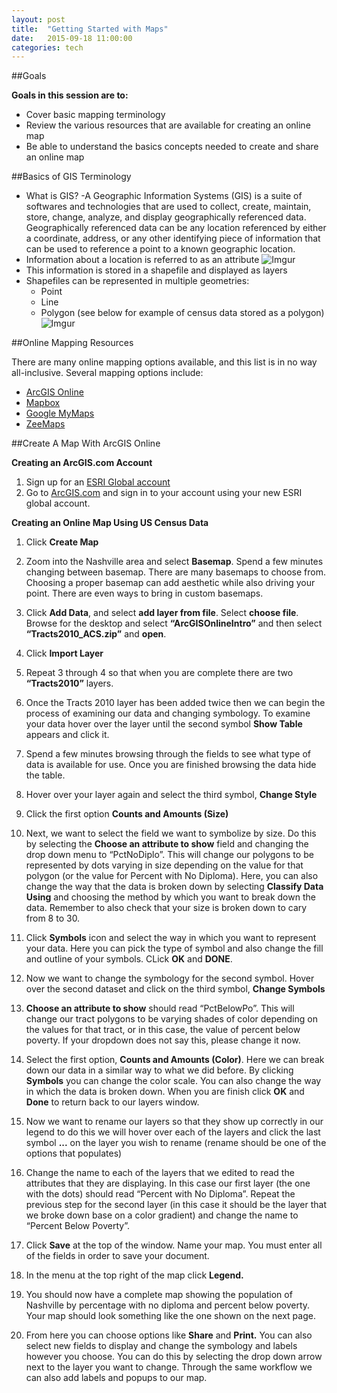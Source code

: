 ```yaml
---
layout: post
title:  "Getting Started with Maps"
date:   2015-09-18 11:00:00
categories: tech
---
```


##Goals

**Goals in this session are to:**
  * Cover basic mapping terminology
  * Review the various resources that are available for creating an online map  
  * Be able to understand the basics concepts needed to create and share an online map

##Basics of GIS Terminology

  * What is GIS?
    -A Geographic Information Systems (GIS) is a suite of softwares and technologies that are used to collect, create, maintain, store, change, analyze, and display geographically referenced data.  Geographically referenced data can be any location referenced by either a coordinate, address, or any other identifying piece of information that can be used to reference a point to a known geographic location.
  * Information about a location is referred to as an attribute
 ![Imgur](http://i.imgur.com/z5FKhjm.png)
  * This information is stored in a shapefile and displayed as layers
  * Shapefiles can be represented in multiple geometries:
     - Point
     - Line
     - Polygon (see below for example of census data stored as a polygon)
 ![Imgur](http://i.imgur.com/parR3o9.png)    

##Online Mapping Resources

There are many online mapping options available, and this list is in no way all-inclusive.  Several mapping options include:

* [ArcGIS Online](https://www.arcgis.com/home/webmap/viewer.html?useExisting=1)
* [Mapbox](https://www.mapbox.com)
* [Google MyMaps](https://www.google.com/maps/d/)
* [ZeeMaps](https://www.zeemaps.com)

##Create A Map With ArcGIS Online

**Creating an ArcGIS.com Account**

1.  Sign up for an [ESRI Global account](https://accounts.esri.com/signup)
2.  Go to [ArcGIS.com](http://www.arcgis.com/)
    and sign in to your account using your new ESRI global account.


**Creating an Online Map Using US Census Data**

1.  Click **Create Map**

2.  Zoom into the Nashville area and select **Basemap**. Spend a few minutes changing between basemap.  There are many basemaps to choose from.  Choosing a proper basemap can add aesthetic while also driving your point.  There are even ways to bring in custom basemaps.

3.  Click **Add Data**, and select **add layer from file**.  Select **choose file**.  Browse for the desktop and select **“ArcGISOnlineIntro”** and then select **“Tracts2010\_ACS.zip”** and **open**.

4.  Click **Import Layer**

5.  Repeat 3 through 4 so that when you are complete there are two **“Tracts2010”** layers.

6.  Once the Tracts 2010 layer has been added twice then we can begin the process of examining our data and changing symbology. To examine your data hover over the layer until the second symbol **Show Table** appears and click it.

7.  Spend a few minutes browsing through the fields to see what type of data is available for use. Once you are finished browsing the data hide the table.

8. Hover over your layer again and select the third symbol, **Change Style**

9. Click the first option **Counts and Amounts (Size)** 

10.  Next, we want to select the field we want to symbolize by size. Do this by selecting the **Choose an attribute to show** field and changing the drop down menu to “PctNoDiplo”. This will change our polygons to be represented by dots varying in size depending on the value for that polygon (or the value for Percent with No Diploma). Here, you can also change the way that the data is broken down by selecting **Classify Data Using** and choosing the method by which you want to break down the data.  Remember to also check that your size is broken down to cary from 8 to 30.

11.  Click **Symbols** icon and select the way in which you want to represent your data.  Here you can pick the type of symbol and also change the fill and outline of your symbols.  CLick **OK** and **DONE**.

12.  Now we want to change the symbology for the second symbol.  Hover over the second dataset and click on the third symbol, **Change Symbols**

13. **Choose an attribute to show** should read “PctBelowPo”. This will change our tract polygons to be varying shades of color depending on the values for that tract, or in this case, the value of percent below poverty.  If your dropdown does not say this, please change it now.

14.  Select the first option, **Counts and Amounts (Color)**.  Here we can break down our data in a similar way to what we did before.  By clicking **Symbols** you can change the color scale.  You can also change the way in which the data is broken down. When you are finish click **OK** and **Done** to return back to our layers window.

15.  Now we want to rename our layers so that they show up correctly in our legend to do this we will hover over each of the layers and click the last symbol **...** on the layer you wish to rename (rename should be one of the options that populates)

16.  Change the name to each of the layers that we edited to read the attributes that they are displaying.  In this case our first layer (the one with the dots) should read “Percent with No Diploma”. Repeat the previous step for the second layer (in this case it should be the layer that we broke down base on a color gradient) and change the name to “Percent Below Poverty”.

17.  Click **Save** at the top of the window. Name your map. You must enter all of the fields in order to save your document.

18.  In the menu at the top right of the map click **Legend.**

19.  You should now have a complete map showing the population of Nashville by percentage with no diploma and percent below poverty.  Your map should look something like the one shown on the next page.

20.  From here you can choose options like **Share** and **Print.** You can also select new fields to display and change the symbology and labels however you choose. You can do this by selecting the drop down arrow next to the layer you want to change. Through the same workflow we can also add labels and popups to our map.
